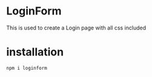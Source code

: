# LoginForm

This is used to create a Login page with all css included 

# installation

`npm i loginform `

